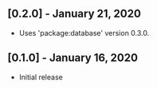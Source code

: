## [0.2.0] - January 21, 2020

* Uses 'package:database' version 0.3.0.

## [0.1.0] - January 16, 2020

* Initial release